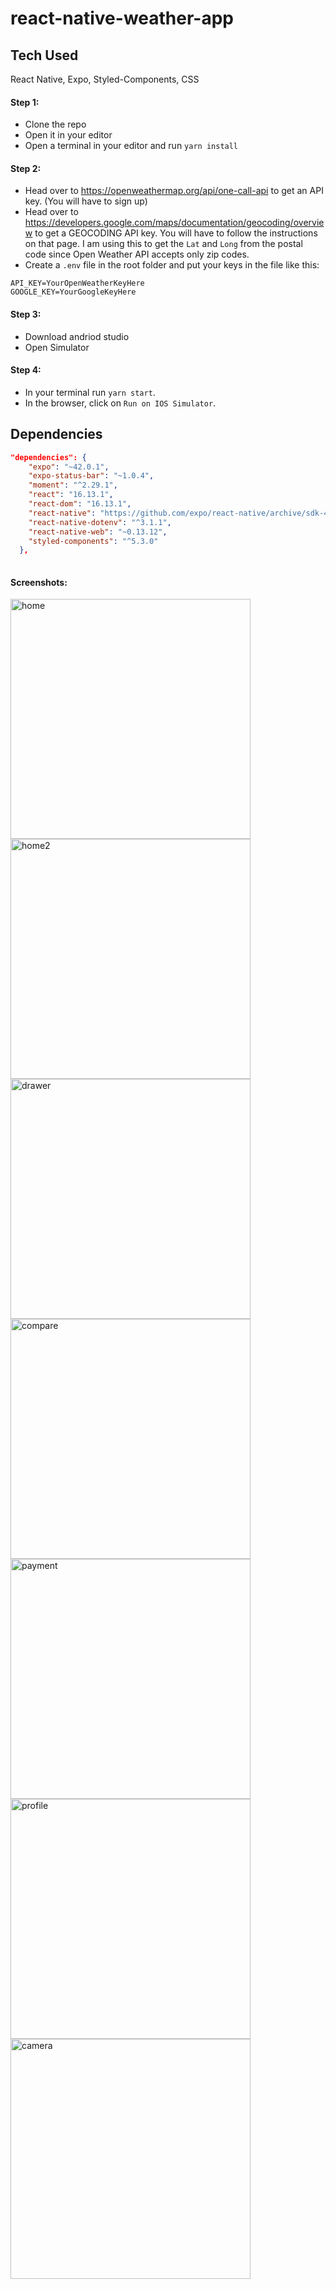 # react-native-weather-app

## Tech Used

React Native, Expo, Styled-Components, CSS


#### Step 1: 
- Clone the repo
- Open it in your editor
- Open a terminal in your editor and run `yarn install`

#### Step 2: 
- Head over to https://openweathermap.org/api/one-call-api to get an API key. (You will have to sign up)
- Head over to https://developers.google.com/maps/documentation/geocoding/overview to get a GEOCODING API key. You will have to follow the instructions on that page. I am using this to get the `Lat` and `Long` from the postal code since Open Weather API accepts only zip codes.
- Create a `.env` file in the root folder and put your keys in the file like this: 

```
API_KEY=YourOpenWeatherKeyHere
GOOGLE_KEY=YourGoogleKeyHere
```

#### Step 3:

- Download andriod studio 
- Open Simulator

#### Step 4: 

- In your terminal run `yarn start`. 
- In the browser, click on `Run on IOS Simulator`.

## Dependencies 

```json
"dependencies": {
    "expo": "~42.0.1",
    "expo-status-bar": "~1.0.4",
    "moment": "^2.29.1",
    "react": "16.13.1",
    "react-dom": "16.13.1",
    "react-native": "https://github.com/expo/react-native/archive/sdk-42.0.0.tar.gz",
    "react-native-dotenv": "^3.1.1",
    "react-native-web": "~0.13.12",
    "styled-components": "^5.3.0"
  },
  
  ```
  
#### Screenshots:
  

<img width="384" alt="home" src="https://user-images.githubusercontent.com/93395352/166295455-408d99cc-5461-4819-b4cc-9465d9642930.png">

<img width="384" alt="home2" src="https://user-images.githubusercontent.com/93395352/166295690-ba2ca82b-0eaf-40cc-a175-8a6dcd3dea03.png">

<img width="384" alt="drawer" src="https://user-images.githubusercontent.com/93395352/166295750-271e5506-3350-4671-8e71-5230242be2a1.png">


<img width="384" alt="compare" src="https://user-images.githubusercontent.com/93395352/166295855-a8d30b03-8f17-4e1c-9ebc-d02f9cc76ba0.png">

<img width="384" alt="payment" src="https://user-images.githubusercontent.com/93395352/166295969-faf8086e-7f13-4177-bec7-972c83ef64be.png">

<img width="384" alt="profile" src="https://user-images.githubusercontent.com/93395352/166296009-c9e240b5-313e-4953-b9c4-561c1634c16e.png">

<img width="384" alt="camera" src="https://user-images.githubusercontent.com/93395352/166294177-f70d75b5-9d54-416a-9ffe-53d6692e0fe9.png">

